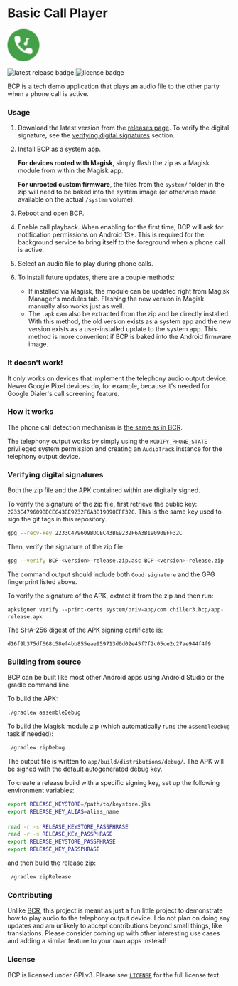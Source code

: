 # Basic Call Player

<img src="app/images/icon.svg" alt="app icon" width="72" />

![latest release badge](https://img.shields.io/github/v/release/chenxiaolong/BCP?sort=semver)
![license badge](https://img.shields.io/github/license/chenxiaolong/BCP)

BCP is a tech demo application that plays an audio file to the other party when a phone call is active.

### Usage

1. Download the latest version from the [releases page](https://github.com/chenxiaolong/BCP/releases). To verify the digital signature, see the [verifying digital signatures](#verifying-digital-signatures) section.

2. Install BCP as a system app.

    **For devices rooted with Magisk**, simply flash the zip as a Magisk module from within the Magisk app.

    **For unrooted custom firmware**, the files from the `system/` folder in the zip will need to be baked into the system image (or otherwise made available on the actual `/system` volume).

3. Reboot and open BCP.

4. Enable call playback. When enabling for the first time, BCP will ask for notification permissions on Android 13+. This is required for the background service to bring itself to the foreground when a phone call is active.

5. Select an audio file to play during phone calls.

6. To install future updates, there are a couple methods:

    * If installed via Magisk, the module can be updated right from Magisk Manager's modules tab. Flashing the new version in Magisk manually also works just as well.
    * The `.apk` can also be extracted from the zip and be directly installed. With this method, the old version exists as a system app and the new version exists as a user-installed update to the system app. This method is more convenient if BCP is baked into the Android firmware image.

### It doesn't work!

It only works on devices that implement the telephony audio output device. Newer Google Pixel devices do, for example, because it's needed for Google Dialer's call screening feature.

### How it works

The phone call detection mechanism is [the same as in BCR](https://github.com/chenxiaolong/BCR#how-it-works).

The telephony output works by simply using the `MODIFY_PHONE_STATE` privileged system permission and creating an `AudioTrack` instance for the telephony output device.

### Verifying digital signatures

Both the zip file and the APK contained within are digitally signed.

To verify the signature of the zip file, first retrieve the public key: `2233C479609BDCEC43BE9232F6A3B19090EFF32C`. This is the same key used to sign the git tags in this repository.

```bash
gpg --recv-key 2233C479609BDCEC43BE9232F6A3B19090EFF32C
```

Then, verify the signature of the zip file.

```bash
gpg --verify BCP-<version>-release.zip.asc BCP-<version>-release.zip
```

The command output should include both `Good signature` and the GPG fingerprint listed above.

To verify the signature of the APK, extract it from the zip and then run:

```
apksigner verify --print-certs system/priv-app/com.chiller3.bcp/app-release.apk
```

The SHA-256 digest of the APK signing certificate is:

```
d16f9b375df668c58ef4bb855eae959713d6d02e45f7f2c05ce2c27ae944f4f9
```

### Building from source

BCP can be built like most other Android apps using Android Studio or the gradle command line.

To build the APK:

```bash
./gradlew assembleDebug
```

To build the Magisk module zip (which automatically runs the `assembleDebug` task if needed):

```bash
./gradlew zipDebug
```

The output file is written to `app/build/distributions/debug/`. The APK will be signed with the default autogenerated debug key.

To create a release build with a specific signing key, set up the following environment variables:

```bash
export RELEASE_KEYSTORE=/path/to/keystore.jks
export RELEASE_KEY_ALIAS=alias_name

read -r -s RELEASE_KEYSTORE_PASSPHRASE
read -r -s RELEASE_KEY_PASSPHRASE
export RELEASE_KEYSTORE_PASSPHRASE
export RELEASE_KEY_PASSPHRASE
```

and then build the release zip:

```bash
./gradlew zipRelease
```

### Contributing

Unlike [BCR](https://github.com/chenxiaolong/BCR), this project is meant as just a fun little project to demonstrate how to play audio to the telephony output device. I do not plan on doing any updates and am unlikely to accept contributions beyond small things, like translations. Please consider coming up with other interesting use cases and adding a similar feature to your own apps instead!

### License

BCP is licensed under GPLv3. Please see [`LICENSE`](./LICENSE) for the full license text.